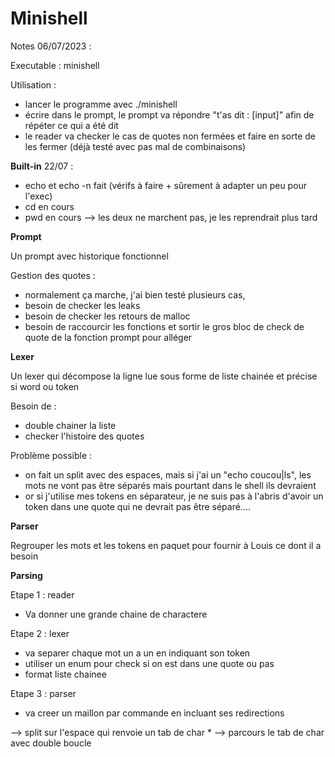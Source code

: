 # Minishell

Notes 06/07/2023 :

Executable : minishell

Utilisation : 

- lancer le programme avec ./minishell
- écrire dans le prompt, le prompt va répondre "t'as dit : [input]" afin de répéter ce qui a été dit
- le reader va checker le cas de quotes non fermées et faire en sorte de les fermer (déjà testé avec pas mal de combinaisons)

**Built-in**
22/07 : 
- echo et echo -n fait (vérifs à faire + sûrement à adapter un peu pour l'exec)
- cd en cours
- pwd en cours
--> les deux ne marchent pas, je les reprendrait plus tard

**Prompt**

Un prompt avec historique fonctionnel

Gestion des quotes :
- normalement ça marche, j'ai bien testé plusieurs cas, 
- besoin de checker les leaks
- besoin de checker les retours de malloc
- besoin de raccourcir les fonctions et sortir le gros bloc de check de quote de la fonction prompt pour alléger


**Lexer**

Un lexer qui décompose la ligne lue sous forme de liste chainée et précise si word ou token 

Besoin de :
- double chainer la liste
- checker l'histoire des quotes

Problème possible : 
- on fait un split avec des espaces, mais si j'ai un "echo coucou|ls", les mots ne vont pas être séparés mais pourtant dans le shell ils devraient
- or si j'utilise mes tokens en séparateur, je ne suis pas à l'abris d'avoir un token dans une quote qui ne devrait pas être séparé....


**Parser**

Regrouper les mots et les tokens en paquet pour fournir à Louis ce dont il a besoin




**Parsing**

Etape 1 : reader
- Va donner une grande chaine de charactere

Etape 2 : lexer
- va separer chaque mot un a un en indiquant son token
- utiliser un enum pour check si on est dans une quote ou pas
- format liste chainee

Etape 3 : parser
- va creer un maillon par commande en incluant ses redirections




--> split sur l'espace qui renvoie un tab de char *
--> parcours le tab de char avec double boucle

